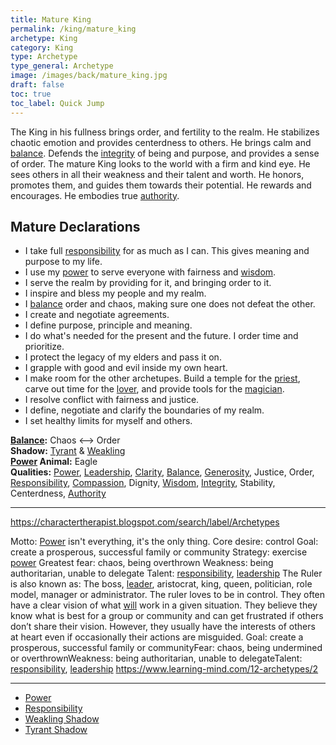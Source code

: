 ```yaml
---
title: Mature King
permalink: /king/mature_king
archetype: King
category: King
type: Archetype
type_general: Archetype
image: /images/back/mature_king.jpg
draft: false
toc: true
toc_label: Quick Jump
---
```

 The King in his fullness brings order, and fertility to the realm. He stabilizes chaotic emotion and provides centerdness to others. He brings calm and [balance](/king/body/peace_maker/balance). Defends the [integrity](/king/body/peace_maker/integrity) of being and purpose, and provides a sense of order. The mature King looks to the world with a firm and kind eye. He sees others in all their weakness and their talent and worth. He honors, promotes them, and guides them towards their potential. He rewards and encourages. He embodies true [authority](/king/spirit/leader/authority).   
  
  
## Mature Declarations    
- I take full [responsibility](/king/mature_king/responsibility) for as much as I can. This gives meaning and purpose to my life.   
- I use my [power](/king/mature_king/power) to serve everyone with fairness and [wisdom](/king/mind/visionary/wisdom).   
- I serve the realm by providing for it, and bringing order to it.   
- I inspire and bless my people and my realm.  
- I [balance](/king/body/peace_maker/balance) order and chaos, making sure one does not defeat the other.   
- I create and negotiate agreements.   
- I define purpose, principle and meaning.  
- I do what's needed for the present and the future. I order time and prioritize.  
- I protect the legacy of my elders and pass it on.   
- I grapple with good and evil inside my own heart.  
- I make room for the other archetupes. Build a temple for the [priest](/magician/spirit/priest), carve out time for the [lover](/lover/mature_lover), and provide tools for the [magician](/magician/mature_magician).   
- I resolve conflict with fairness and justice.  
- I define, negotiate and clarify the boundaries of my realm.   
- I set healthy limits for myself and others.   
  
**[Balance](/king/body/peace_maker/balance):** Chaos <--> Order    
**Shadow:** [Tyrant](/king/mature_king/tyrant_shadow) & [Weakling](/king/mature_king/weakling_shadow)    
**[Power](/king/mature_king/power) Animal:** Eagle    
**Qualities:** [Power](/king/mature_king/power), [Leadership](/king/spirit/leader/leadership), [Clarity](/king/mind/visionary/clarity), [Balance](/king/body/peace_maker/balance), [Generosity](/king/heart/care_giver/generosity), Justice, Order, [Responsibility](/king/mature_king/responsibility), [Compassion](/king/heart/care_giver/compassion), Dignity, [Wisdom](/king/mind/visionary/wisdom), [Integrity](/king/body/peace_maker/integrity), Stability, Centerdness, [Authority](/king/spirit/leader/authority)  
  
---  
  
https://charactertherapist.blogspot.com/search/label/Archetypes  
  
Motto: [Power](/king/mature_king/power) isn't everything, it's the only thing. Core desire: control Goal: create a prosperous, successful family or community Strategy: exercise [power](/king/mature_king/power) Greatest fear: chaos, being overthrown Weakness: being authoritarian, unable to delegate Talent: [responsibility](/king/mature_king/responsibility), [leadership](/king/spirit/leader/leadership) The Ruler is also known as: The boss, [leader](/king/spirit/leader), aristocrat, king, queen, politician, role model, manager or administrator. The ruler loves to be in control. They often have a clear vision of what [will](/warrior/body/athlete/will) work in a given situation. They believe they know what is best for a group or community and can get frustrated if others don’t share their vision. However, they usually have the interests of others at heart even if occasionally their actions are misguided. Goal: create a prosperous, successful family or communityFear: chaos, being undermined or overthrownWeakness: being authoritarian, unable to delegateTalent: [responsibility](/king/mature_king/responsibility), [leadership](/king/spirit/leader/leadership) https://www.learning-mind.com/12-archetypes/2  
  

---
- [Power](/king/mature_king/power)
- [Responsibility](/king/mature_king/responsibility)
- [Weakling Shadow](/king/mature_king/weakling_shadow)
- [Tyrant Shadow](/king/mature_king/tyrant_shadow)

